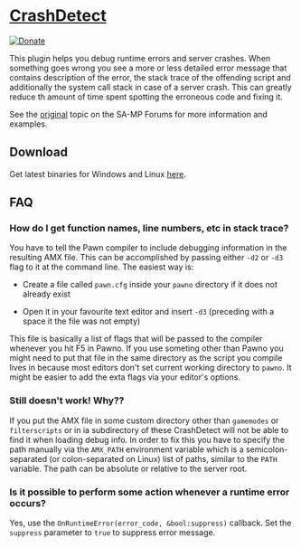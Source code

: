 [CrashDetect][github] 
=====================

[![Donate][donate_button]][donate]

This plugin helps you debug runtime errors and server crashes. When something
goes wrong you see a more or less detailed error message that contains description
of the error, the stack trace of the offending script and additionally the system
call stack in case of a server crash. This can greatly reduce th amount of time
spent spotting the erroneous code and fixing it.

See the [original][forum] topic on the SA-MP Forums for more information and
examples.

Download
--------

Get latest binaries for Windows and Linux [here][download].

FAQ
---

### How do I get function names, line numbers, etc in stack trace?

You have to tell the Pawn compiler to include debugging information in the
resulting AMX file. This can be accomplished by passing either `-d2` or `-d3`
flag to it at the command line. The easiest way is:

* Create a file called `pawn.cfg` inside your `pawno` directory if it
  does not already exist

* Open it in your favourite text editor and insert `-d3` (preceding with a space
  it the file was not empty)

This file is basically a list of flags that will be passed to the compiler
whenever you hit F5 in Pawno. If you use someting other than Pawno you might
need to put that file in the same directory as the script you compile lives
in because most editors don't set current working directory to `pawno`.
It might be easier to add the exta flags via your editor's options.

### Still doesn't work! Why??

If you put the AMX file in some custom directory other than `gamemodes` or
`filterscripts` or in ia subdirectory of these CrashDetect will not be able to
find it when loading debug info. In order to fix this you have to specify the
path manually via the `AMX_PATH` environment variable which is a
semicolon-separated (or colon-separated on Linux) list of paths, similar to
the `PATH` variable. The path can be absolute or relative to the server root.

### Is it possible to perform some action whenever a runtime error occurs?

Yes, use the `OnRuntimeError(error_code, &bool:suppress)` callback. Set the
`suppress` parameter to `true` to suppress error message.

[github]: https://github.com/Zeex/samp-plugin-crashdetect
[forum]: http://forum.sa-mp.com/showthread.php?t=262796
[download]: https://www.dropbox.com/sh/jpv5nggselur9su/HbO2UZXUg0
[donate]: http://pledgie.com/campaigns/19750
[donate_button]: http://www.pledgie.com/campaigns/19750.png

